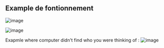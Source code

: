 ## Example de fontionnement 
![image](https://github.com/user-attachments/assets/3c45866c-9dd1-4226-ab9a-5ad595b55123)

![image](https://github.com/user-attachments/assets/30128f73-aaf2-4dee-a59e-5671885dbb57)

Exapmle where computer didn't find who you were thinking of :
![image](https://github.com/user-attachments/assets/2138acb8-91ff-4624-8b78-3b610a83814b)


